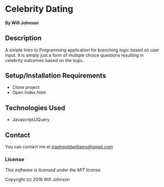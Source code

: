 # Celebrity Dating

#### By Will Johnson

## Description

A simple Intro to Programming application for branching logic based on user input. It is simply just a form of multiple choice questions resulting in celebrity outcomes based on the logic.

## Setup/Installation Requirements

* Clone project
* Open Index.html

## Technologies Used

* Javascript/JQuery

## Contact
You can contact me at trashmoldwilliams@gmail.com

### License

*This software is licensed under the MIT license.*

Copyright (c) 2016 Will Johnson
